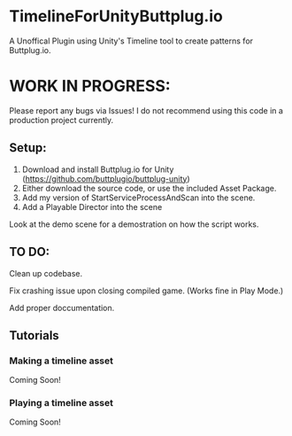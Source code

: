 # TimelineForUnityButtplug.io
A Unoffical Plugin using Unity's Timeline tool to create patterns for Buttplug.io.

# WORK IN PROGRESS: 
Please report any bugs via Issues! I do not recommend using this code in a production project currently.

## Setup:
1. Download and install Buttplug.io for Unity (https://github.com/buttplugio/buttplug-unity)
2. Either download the source code, or use the included Asset Package.
3. Add my version of StartServiceProcessAndScan into the scene.
4. Add a Playable Director into the scene

Look at the demo scene for a demostration on how the script works.

## TO DO:

Clean up codebase.

Fix crashing issue upon closing compiled game. (Works fine in Play Mode.)

Add proper doccumentation.

## Tutorials
### Making a timeline asset
Coming Soon!
### Playing a timeline asset
Coming Soon!
